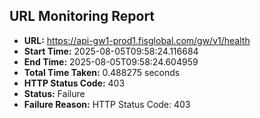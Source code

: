 ## URL Monitoring Report

- **URL:** https://api-gw1-prod1.fisglobal.com/gw/v1/health
- **Start Time:** 2025-08-05T09:58:24.116684
- **End Time:** 2025-08-05T09:58:24.604959
- **Total Time Taken:** 0.488275 seconds
- **HTTP Status Code:** 403
- **Status:** Failure
- **Failure Reason:** HTTP Status Code: 403
